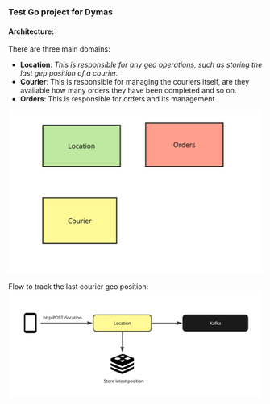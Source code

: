 ### Test Go project for Dymas


#### Architecture:
There are three main domains: 
- **Location**: _This is responsible for any geo operations, 
  such as storing the last gep position of a courier._
- **Courier**: This is responsible for managing the couriers itself, 
  are they available how many orders they have been completed and so on.
- **Orders**: This is responsible for orders and its management

![domains.png](domains.png)

Flow to track the last courier geo position:
![courier_geo_position.png](courier_geo_position.png)
